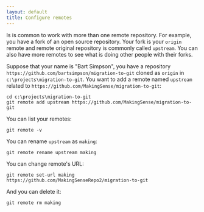```yaml
---
layout: default
title: Configure remotes
---
```


Is is common to work with more than one remote repository. For example, you have 
a fork of an open source repository. Your fork is your `origin` remote and 
remote original repository is commonly called `upstream`. You can also have more 
remotes to see what is doing other people with their forks.

Suppose that your name is "Bart Simpson", you have a repository `https://github.com/bartsimpson/migration-to-git` cloned as `origin` in `c:\projects\migration-to-git`. You want to add a remote
named `upstream` related to `https://github.com/MakingSense/migration-to-git`:

    cd c:\projects\migration-to-git
	git remote add upstream https://github.com/MakingSense/migration-to-git

You can list your remotes:

    git remote -v
	
You can rename `upstream` as `making`:

    git remote rename upstream making

You can change remote's URL:
	
    git remote set-url making https://github.com/MakingSenseRepo2/migration-to-git
	
And you can delete it:

    git remote rm making
